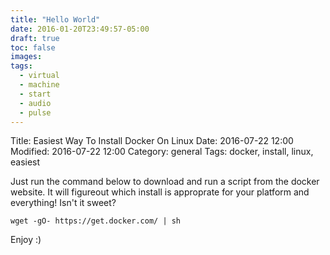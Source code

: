 ```yaml
---
title: "Hello World"
date: 2016-01-20T23:49:57-05:00
draft: true
toc: false
images:
tags:
  - virtual
  - machine
  - start
  - audio
  - pulse
---
```


Title: Easiest Way To Install Docker On Linux
Date: 2016-07-22 12:00
Modified: 2016-07-22 12:00
Category: general
Tags: docker, install, linux, easiest

Just run the command below to download and run a script from the docker website. It will figureout which install is approprate for your platform and everything! Isn't it sweet?

```
wget -gO- https://get.docker.com/ | sh
```

Enjoy :)
